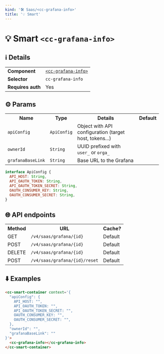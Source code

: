 ```yaml
---
kind: '🛠 Saas/<cc-grafana-info>'
title: '💡 Smart'
---
```

# 💡 Smart `<cc-grafana-info>`

## ℹ️ Details

<table>
  <tr><td><strong>Component    </strong> <td><a href="https://www.clever-cloud.com/doc/clever-components/?path=/story/🛠-saas-cc-grafana-info--default-story"><code>&lt;cc-grafana-info&gt;</code></a>
  <tr><td><strong>Selector     </strong> <td><code>cc-grafana-info</code>
  <tr><td><strong>Requires auth</strong> <td>Yes
</table>

## ⚙️ Params

<table>
  <tr><th>Name                          <th>Type                   <th>Details                                                     <th>Default
  <tr><td><code>apiConfig</code>        <td><code>ApiConfig</code> <td>Object with API configuration (target host, tokens...)      <td>
  <tr><td><code>ownerId</code>          <td><code>String</code>    <td>UUID prefixed with <code>user_</code> or <code>orga_</code> <td>
  <tr><td><code>grafanaBaseLink</code>  <td><code>String</code>    <td>Base URL to the Grafana                                     <td>
</table>

```js
interface ApiConfig {
  API_HOST: String,
  API_OAUTH_TOKEN: String,
  API_OAUTH_TOKEN_SECRET: String,
  OAUTH_CONSUMER_KEY: String,
  OAUTH_CONSUMER_SECRET: String,
}
```

## 🌐 API endpoints

<table>
  <tr><th>Method <th>URL                                                   <th>Cache?
  <tr><td>GET    <td><code>/v4/saas/grafana/{id}</code>                    <td>Default
  <tr><td>POST   <td><code>/v4/saas/grafana/{id}</code>                    <td>Default
  <tr><td>DELETE <td><code>/v4/saas/grafana/{id}</code>                    <td>Default
  <tr><td>POST   <td><code>/v4/saas/grafana/{id}/reset</code>              <td>Default
</table>

## ⬇️️ Examples

```html
<cc-smart-container context='{
  "apiConfig": {
    API_HOST: "",
    API_OAUTH_TOKEN: "",
    API_OAUTH_TOKEN_SECRET: "",
    OAUTH_CONSUMER_KEY: "",
    OAUTH_CONSUMER_SECRET: "",
  },
  "ownerId": "",
  "grafanaBaseLink": ""
}'>
  <cc-grafana-info></cc-grafana-info>
</cc-smart-container>
```
